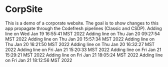 # CorpSite

This is a demo of a corporate website. The goal is to show changes to this app propagate through the Codefresh pipelines (Classic and CSDP).
Adding line on Wed Jan 19 16:55:41 MST 2022
Adding line on Thu Jan 20 09:27:54 MST 2022
Adding line on Thu Jan 20 15:57:34 MST 2022
Adding line on Thu Jan 20 16:21:50 MST 2022
Adding line on Thu Jan 20 16:32:27 MST 2022
Adding line on Fri Jan 21 15:20:33 MST 2022
Adding line on Fri Jan 21 15:29:21 MST 2022
Adding line on Fri Jan 21 18:05:24 MST 2022
Adding line on Fri Jan 21 18:12:56 MST 2022
